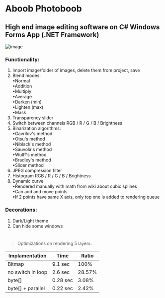 # Aboob Photoboob
## High end image editing software on C# Windows Forms App (.NET Framework)
![image](https://user-images.githubusercontent.com/82185066/162346693-05942bf3-da61-4af8-8528-b0efdcce6bdd.png)
### Functionality:

1. Import image/folder of images, delete them from project, save
2. Blend modes:<br />
  •Normal<br />
  •Addition<br />
  •Multiply<br />
  •Average<br />
  •Darken (min)<br />
  •Lighten (max)<br />
  •Mask
3. Transparency slider
4. Switch between channels RGB / R / G / B / Brightness
5. Binarization algorithms:<br />
  •Gavrilov's method<br />
  •Otsu's method<br />
  •Niblack's method<br />
  •Sauvola's method<br />
  •Wulff's method<br />
  •Bradley's method<br />
  •Slider method
6. JPEG compression filter
7. Histogram RGB / R / G / B / Brightness
8. Dynamic curve<br />
  •Rendered manually with math from wiki about cubic splines<br />
  •Can add and move points<br />
  •If 2 points have same X axis, only top one is added to rendering queue<br />

### Decorations:

1. Dark/Light theme
2. Can hide some windows
  
  #
> Optimizations on rendering 5 layers:

| Implamentation  | Time | Ratio |
| ------------- | ------------- | ------------- |
| Bitmap  | 9.1 sec  | 100%  |
| no switch in loop | 2.6 sec  | 28.57%  |
| byte[]  | 0.28 sec  | 3.08%  |
| byte[] + parallel  | 0.22 sec  | 2.42%  |
